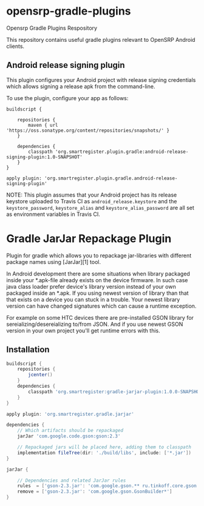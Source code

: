 # opensrp-gradle-plugins
Opensrp Gradle Plugins Respository

This repository contains useful gradle plugins relevant to OpenSRP Android clients.


## Android release signing plugin

This plugin configures your Android project with release signing credentials which allows signing a release apk from the command-line.

To use the plugin, configure your app as follows:

```$xslt
buildscript {

    repositories {
        maven { url 'https://oss.sonatype.org/content/repositories/snapshots/' }
    }
    
    dependencies {
        classpath 'org.smartregister.plugin.gradle:android-release-signing-plugin:1.0-SNAPSHOT'
    }
}

apply plugin: 'org.smartregister.plugin.gradle.android-release-signing-plugin'
```

NOTE: This plugin assumes that your Android project has its release keystore uploaded to Travis CI as `android_release.keystore` and the `keystore_password`, `keystore_alias` and `keystore_alias_password` are all set as environment variables in Travis CI.



Gradle JarJar Repackage Plugin
==============================

Plugin for gradle which allows you to repackage jar-libraries with different package names using [JarJar][1] tool.

In Android development there are some situations when library packaged inside your *.apk-file already exists on the device firmware.
In such case java class loader prefer device's library version instead of your own packaged inside an *.apk.
If you using newest version of library than that that exists on a device you can stuck in a trouble.
Your newest library version can have changed signatures which can cause a runtime exception.

For example on some HTC devices there are pre-installed GSON library for sereializing/desereializing to/from JSON.
And if you use newest GSON version in your own project you'll get runtime errors with this.

Installation
------------

```groovy
buildscript {
    repositories {
        jcenter()
    }
    dependencies {
        classpath 'org.smartregister:gradle-jarjar-plugin:1.0.0-SNAPSHOT'
    }
}

apply plugin: 'org.smartregister.gradle.jarjar'

dependencies {
    // Which artifacts should be repackaged
    jarJar 'com.google.code.gson:gson:2.3'

    // Repackaged jars will be placed here, adding them to classpath
    implementation fileTree(dir: './build/libs', include: ['*.jar'])
}

jarJar {

    // Dependencies and related JarJar rules
    rules  = ['gson-2.3.jar': 'com.google.gson.** ru.tinkoff.core.gson.@1']
    remove = ['gson-2.3.jar': 'com.google.gson.GsonBuilder*']
}

```
